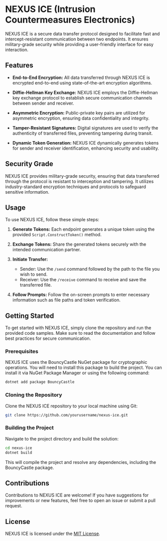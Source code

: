 # NEXUS ICE (Intrusion Countermeasures Electronics)

NEXUS ICE is a secure data transfer protocol designed to facilitate fast and intercept-resistant communication between two endpoints. It ensures military-grade security while providing a user-friendly interface for easy interaction.

## Features

- **End-to-End Encryption:** All data transferred through NEXUS ICE is encrypted end-to-end using state-of-the-art encryption algorithms.
  
- **Diffie-Hellman Key Exchange:** NEXUS ICE employs the Diffie-Hellman key exchange protocol to establish secure communication channels between sender and receiver.

- **Asymmetric Encryption:** Public-private key pairs are utilized for asymmetric encryption, ensuring data confidentiality and integrity.

- **Tamper-Resistant Signatures:** Digital signatures are used to verify the authenticity of transferred files, preventing tampering during transit.

- **Dynamic Token Generation:** NEXUS ICE dynamically generates tokens for sender and receiver identification, enhancing security and usability.

## Security Grade

NEXUS ICE provides military-grade security, ensuring that data transferred through the protocol is resistant to interception and tampering. It utilizes industry-standard encryption techniques and protocols to safeguard sensitive information.

## Usage

To use NEXUS ICE, follow these simple steps:

1. **Generate Tokens:** Each endpoint generates a unique token using the provided `Script.ConstructToken()` method.

2. **Exchange Tokens:** Share the generated tokens securely with the intended communication partner.

3. **Initiate Transfer:**
   - Sender: Use the `/send` command followed by the path to the file you wish to send.
   - Receiver: Use the `/receive` command to receive and save the transferred file.

4. **Follow Prompts:** Follow the on-screen prompts to enter necessary information such as file paths and token verification.

## Getting Started

To get started with NEXUS ICE, simply clone the repository and run the provided code samples. Make sure to read the documentation and follow best practices for secure communication.

### Prerequisites

NEXUS ICE uses the BouncyCastle NuGet package for cryptographic operations. You will need to install this package to build the project. You can install it via NuGet Package Manager or using the following command:

```bash
dotnet add package BouncyCastle
```

### Cloning the Repository

Clone the NEXUS ICE repository to your local machine using Git:

```bash
git clone https://github.com/yourusername/nexus-ice.git
```

### Building the Project

Navigate to the project directory and build the solution:

```bash
cd nexus-ice
dotnet build
```

This will compile the project and resolve any dependencies, including the BouncyCastle package.

## Contributions

Contributions to NEXUS ICE are welcome! If you have suggestions for improvements or new features, feel free to open an issue or submit a pull request.

## License

NEXUS ICE is licensed under the [MIT License](LICENSE).
